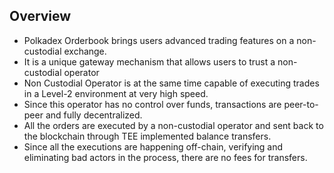 
## Overview
- Polkadex Orderbook brings users advanced trading features on a non-custodial exchange. 
- It is a unique gateway mechanism that allows users to trust a non-custodial operator 
- Non Custodial Operator is at the same time capable of executing trades in a Level-2 environment at very high speed. 
- Since this operator has no control over funds, transactions are peer-to-peer and fully decentralized.
- All the orders are executed by a non-custodial operator and sent back to the blockchain through TEE implemented balance transfers. 
- Since all the executions are happening off-chain, verifying and eliminating bad actors in the process, there are no fees for transfers.
